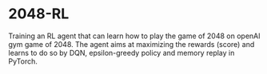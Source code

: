 # 2048-RL

Training an RL agent that can learn how to play the game of 2048 on openAI gym game of 2048. The agent aims at maximizing the rewards (score) and learns to do so by DQN, epsilon-greedy policy and memory replay in PyTorch.